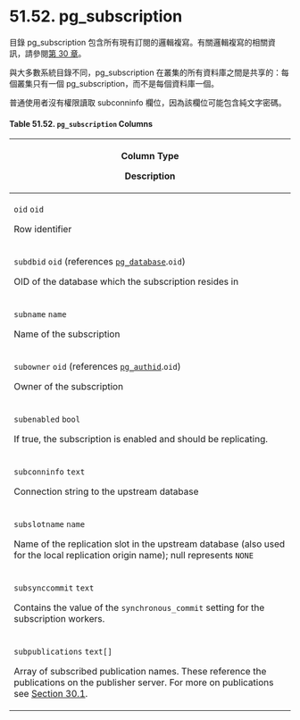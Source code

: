 # 51.52. pg\_subscription

目錄 pg\_subscription 包含所有現有訂閱的邏輯複寫。有關邏輯複寫的相關資訊，請參閱[第 30 章](../../server-administration/logical-replication/)。

與大多數系統目錄不同，pg\_subscription 在叢集的所有資料庫之間是共享的：每個叢集只有一個 pg\_subscription，而不是每個資料庫一個。

普通使用者沒有權限讀取 subconninfo 欄位，因為該欄位可能包含純文字密碼。

#### **Table 51.52. `pg_subscription` Columns**

| <p>Column Type</p><p>Description</p>                                                                                                                                                                                                                                                            |
| ----------------------------------------------------------------------------------------------------------------------------------------------------------------------------------------------------------------------------------------------------------------------------------------------- |
| <p><code>oid</code> <code>oid</code></p><p>Row identifier</p>                                                                                                                                                                                                                                   |
| <p><code>subdbid</code> <code>oid</code> (references <a href="https://www.postgresql.org/docs/13/catalog-pg-database.html"><code>pg_database</code></a>.<code>oid</code>)</p><p>OID of the database which the subscription resides in</p>                                                       |
| <p><code>subname</code> <code>name</code></p><p>Name of the subscription</p>                                                                                                                                                                                                                    |
| <p><code>subowner</code> <code>oid</code> (references <a href="https://www.postgresql.org/docs/13/catalog-pg-authid.html"><code>pg_authid</code></a>.<code>oid</code>)</p><p>Owner of the subscription</p>                                                                                      |
| <p><code>subenabled</code> <code>bool</code></p><p>If true, the subscription is enabled and should be replicating.</p>                                                                                                                                                                          |
| <p><code>subconninfo</code> <code>text</code></p><p>Connection string to the upstream database</p>                                                                                                                                                                                              |
| <p><code>subslotname</code> <code>name</code></p><p>Name of the replication slot in the upstream database (also used for the local replication origin name); null represents <code>NONE</code></p>                                                                                              |
| <p><code>subsynccommit</code> <code>text</code></p><p>Contains the value of the <code>synchronous_commit</code> setting for the subscription workers.</p>                                                                                                                                       |
| <p><code>subpublications</code> <code>text[]</code></p><p>Array of subscribed publication names. These reference the publications on the publisher server. For more on publications see <a href="https://www.postgresql.org/docs/13/logical-replication-publication.html">Section 30.1</a>.</p> |
